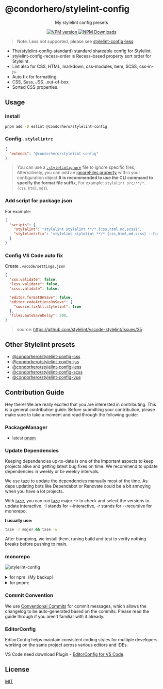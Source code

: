 # @condorhero/stylelint-config

<p align="center">
    My stylelint config presets
</p>


<p align="center">
    <a href="https://www.npmjs.com/package/@condorhero/stylelint-config" target="__blank">
        <img src="https://img.shields.io/npm/v/@condorhero/stylelint-config?color=a1b858&label=" alt="NPM version">
    </a>
    <a href="https://www.npmjs.com/package/@condorhero/stylelint-config" target="__blank">
        <img alt="NPM Downloads" src="https://img.shields.io/npm/dm/@condorhero/stylelint-config?color=50a36f&label=">
    </a>
    <br />
</p>

> Note: Less not supported, please see [stylelint-config-less](https://github.com/condorheroblog/stylelint-config/blob/main/packages/less/README.md)

- The(stylelint-config-standard) standard shareable config for Stylelint.
- stylelint-config-recess-order is Recess-based property sort order for Stylelint.
- Lint also for CSS, HTML, markdown, css-modules, bem, SCSS, css-in-js.
- Auto fix for formatting.
- CSS, Sass, JSS...out-of-box.
- Sorted CSS properties.

## Usage

### Install

```bash
pnpm add -D eslint @condorhero/stylelint-config
```

### Config `.stylelintrc`

```json
{
  "extends": "@condorhero/stylelint-config"
}
```

> You can use a [`.stylelintignore`](https://stylelint.io/user-guide/ignore-code#files-entirely) file to ignore specific files, Alternatively, you can add an [ignoreFiles property](https://stylelint.io/user-guide/configure#ignorefiles) within your configuration object.**It is recommended to use the CLI command to specify the format file suffix**, For example: `stylelint src/**/*.{css,html,md}`).

### Add script for package.json

For example:

```json
{
  "scripts": {
    "stylelint": "stylelint stylelint **/*.{css,html,md,scss}",
    "stylelint:fix": "stylelint stylelint **/*.{css,html,md,scss} --fix"
  }
}
```

### Config VS Code auto fix

Create `.vscode/settings.json`

```json
{
  "css.validate": false,
  "less.validate": false,
  "scss.validate": false,

  "editor.formatOnSave": false,
  "editor.codeActionsOnSave": {
    "source.fixAll.stylelint": true
  },
  "files.autoSaveDelay": 500,
}
```
> source: https://github.com/stylelint/vscode-stylelint/issues/35

## Other Stylelint presets

- [@condorhero/stylelint-config-css](../css/README.md)
- [@condorhero/stylelint-config-jss](../jss/README.md)
- [@condorhero/stylelint-config-less](../less/README.md)
- [@condorhero/stylelint-config-scss](../scss/README.md)
- [@condorhero/stylelint-config-vue](../vue/README.md)

## Contribution Guide

Hey there! We are really excited that you are interested in contributing. This is a general contribution guide. Before submitting your contribution, please make sure to take a moment and read through the following guide:

### PackageManager

- latest [pnpm](https://pnpm.io/)

### Update Dependencies

Keeping dependencies up-to-date is one of the important aspects to keep projects alive and getting latest bug fixes on time. We recommend to update dependencies in weekly or bi-weekly intervals.

We use [taze](https://github.com/antfu/taze) to update the dependencies manually most of the time. As deps updating bots like Dependabot or Renovate could be a bit annoying when you have a lot projects.

With [taze](https://github.com/antfu/taze), you can run [taze](https://github.com/antfu/taze) major -Ir to check and select the versions to update interactive. -I stands for --interactive, -r stands for --recursive for monorepo.

**I usually use:**

```zsh
taze -r major && taze -w
```

After bumpping, we install them, runing build and test to verify nothing breaks before pushing to main.

### monorepo

![stylelint-config](https://user-images.githubusercontent.com/47056890/173309864-cb19da18-2531-4407-9f07-f17e00616f90.png)

<details>
<summary>for npm（My backup）</summary>

<br />

```zsh
# add a monorepo，package.json adds a new field workspaces, which you can also add manually
npm init -w ./packages/typescript

# Run "test" script on all packages
npm run test --workspaces
# Tip - this also works:
npm run test  -ws

# To run a command for a specific package, add the --workspace (singular) flag:
# Runs "test" only on package-a
npm run test --workspace package-a

# Tip - this also works:
npm run test -w package-a
```


<br />
</details>


<details>
<summary>for pnpm:</summary>

<br />

```zsh
# add a file pnpm-workspace.yaml
# for example:
packages:
  - 'packages/*'


# Run "test" script on all packages
pnpm run test -r
# Tip - this also works:
pnpm run test --recursive

# To run a command for a specific package, add the --workspace and --filter flag:
# Runs "test" only on package-a
npm run test --recursive --filter="package-a"

# Tip - this also works:
npm run test -r -F="package-a"
```


> Note: pnpm -w is --workspace-root
Run as if pnpm was started in the root of the [workspace](https://pnpm.io/workspaces) instead of the current working directory.

<br />
</details>


### Commit Convention
We use [Conventional Commits](https://www.conventionalcommits.org/) for commit messages, which allows the changelog to be auto-generated based on the commits. Please read the guide through if you aren't familiar with it already.

### EditorConfig

EditorConfig helps maintain consistent coding styles for multiple developers working on the same project across various editors and IDEs.

VS Code need download Plugin - [EditorConfig for VS Code](https://marketplace.visualstudio.com/items?itemName=EditorConfig.EditorConfig).

## License

[MIT](https://github.com/condorheroblog/stylelint-config/blob/main/LICENSE)

